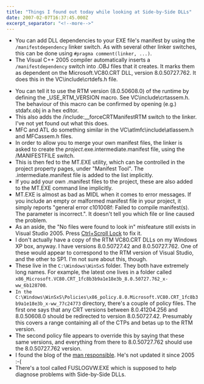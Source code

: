 ```yaml
---
title: "Things I found out today while looking at Side-by-Side DLLs"
date: 2007-02-07T16:37:45.000Z
excerpt_separator: "<!--more-->"
---
```

- You can add DLL dependencies to your EXE file's manifest by using the `/manifestdependency` linker switch. As with several other linker switches, this can be done using `#pragma comment(linker, ...)`.
- The Visual C++ 2005 compiler automatically inserts a `/manifestdependency` switch into .OBJ files that it creates. It marks them as dependent on the Microsoft.VC80.CRT DLL, version 8.0.50727.762\. It does this in the VC\include\crtdefs.h file.
<!--more-->
- You can tell it to use the RTM version (8.0.50608.0) of the runtime by defining the _USE_RTM_VERSION macro. See VC\include\crtassem.h. The behaviour of this macro can be confirmed by opening (e.g.) stdafx.obj in a hex editor.
- This also adds the /include:__forceCRTManifestRTM switch to the linker. I've not yet found out what this does.
- MFC and ATL do something similar in the VC\atlmfc\include\atlassem.h and MFCassem.h files.
- In order to allow you to merge your own manifest files, the linker is asked to create the _project_.exe.intermediate.manifest file, using the /MANIFESTFILE switch.
- This is then fed to the MT.EXE utility, which can be controlled in the project property pages, under "Manifest Tool". The .intermediate.manifest file is added to the list implicitly.
- If you add your own .manifest files to the project, these are also added to the MT.EXE command line implicitly.
- MT.EXE is almost as bad as MIDL when it comes to error messages. If you include an empty or malformed manifest file in your project, it simply reports "general error c101008f: Failed to compile manifest(s). The parameter is incorrect.". It doesn't tell you which file or line caused the problem.
- As an aside, the "No files were found to look in" misfeature still exists in Visual Studio 2005\. Press [Ctrl+Scroll Lock](http://blogs.ugidotnet.org/franny/archive/2005/12/08/31303.aspx) to fix it.
- I don't actually have a copy of the RTM VC80.CRT DLLs on my Windows XP box, anyway. I have versions 8.0.50727.42 and 8.0.50727.762\. One of these would appear to correspond to the RTM version of Visual Studio, and the other to SP1\. I'm not sure about this, though.
- These live in the `C:\Windows\WinSxS` folder. They both have extremely long names. For example, the latest one lives in a folder called `x86_Microsoft.VC80.CRT_1fc8b3b9a1e18e3b_8.0.50727.762_x-ww_6b128700`.
- `In the C:\Windows\WinSxS\Policies\x86_policy.8.0.Microsoft.VC80.CRT_1fc8b3b9a1e18e3b_x-ww_77c24773` directory, there's a couple of policy files. The first one says that any CRT versions between 8.0.41204.256 and 8.0.50608.0 should be redirected to version 8.0.50727.42\. Presumably this covers a range containing all of the CTPs and betas up to the RTM version.
- The second policy file appears to override this by saying that these same versions, and everything from there to 8.0.50727.762 should use the 8.0.50727.762 version.
- I found the blog of the [man responsible](http://blogs.msdn.com/martynl/archive/2005/10/13/480880.aspx). He's not updated it since 2005 :-(
- There's a tool called FUSLOGVW.EXE which is supposed to help diagnose problems with Side-by-Side DLLs.
